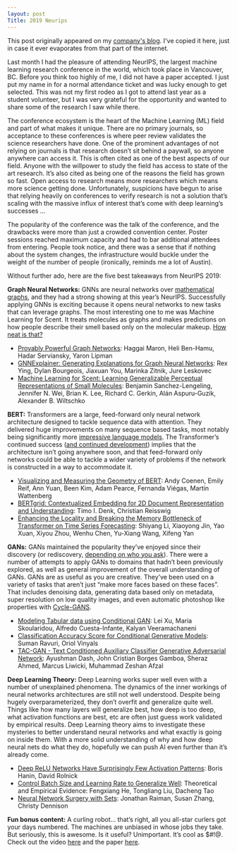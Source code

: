 ```yaml
---
layout: post
Title: 2019 Neurips
---
```

<!-- ## The 5 Best Things I Saw at NeurIPS 2019 -->
This post originally appeared on my [company's blog](https://www.kungfu.ai/blog-post/the-5-best-things-we-saw-at-neurips-2019).
I've copied it here, just in case it ever evaporates from that part of the internet.


Last month I had the pleasure of attending NeurIPS, the largest machine learning research conference in the world, which took place in Vancouver, BC. Before you think too highly of me, I did not have a paper accepted. I just put my name in for a normal attendance ticket and was lucky enough to get selected. This was not my first rodeo as I got to attend last year as a student volunteer, but I was very grateful for the opportunity and wanted to share some of the research I saw while there.

The conference ecosystem is the heart of the Machine Learning (ML) field and part of what makes it unique. There are no primary journals, so acceptance to these conferences is where peer review validates the science researchers have done. One of the prominent advantages of not relying on journals is that research doesn’t sit behind a paywall, so anyone anywhere can access it. This is often cited as one of the best aspects of our field. Anyone with the willpower to study the field has access to state of the art research. It’s also cited as being one of the reasons the field has grown so fast. Open access to research means more researchers which means more science getting done. Unfortunately, suspicions have begun to arise that relying heavily on conferences to verify research is not a solution that’s scaling with the massive influx of interest that’s come with deep learning’s successes …

The popularity of the conference was the talk of the conference, and the drawbacks were more than just a crowded convention center. Poster sessions reached maximum capacity and had to bar additional attendees from entering. People took notice, and there was a sense that if nothing about the system changes, the infrastructure would buckle under the weight of the number of people (ironically, reminds me a lot of Austin).

Without further ado, here are the five best takeaways from NeurIPS 2019:

**‍Graph Neural Networks:** GNNs are neural networks over [mathematical graphs](https://en.wikipedia.org/wiki/Graph_theory), and they had a strong showing at this year’s NeurIPS. Successfully applying GNNs is exciting because it opens neural networks to new tasks that can leverage graphs. The most interesting one to me was Machine Learning for Scent. It treats molecules as graphs and makes predictions on how people describe their smell based only on the molecular makeup. [How neat is that?](https://www.youtube.com/watch?v=Hm3JodBR-vs)

- [Provably Powerful Graph Networks](https://arxiv.org/abs/1905.11136): Haggai Maron, Heli Ben-Hamu, Hadar Serviansky, Yaron Lipman
- [GNNExplainer: Generating Explanations for Graph Neural Networks](https://arxiv.org/abs/1903.03894): Rex Ying, Dylan Bourgeois, Jiaxuan You, Marinka Zitnik, Jure Leskovec
- [Machine Learning for Scent: Learning Generalizable Perceptual Representations of Small Molecules](https://arxiv.org/abs/1910.10685): Benjamin Sanchez-Lengeling, Jennifer N. Wei, Brian K. Lee, Richard C. Gerkin, Alán Aspuru-Guzik, Alexander B. Wiltschko

**BERT:** Transformers are a large, feed-forward only neural network architecture designed to tackle sequence data with attention. They delivered huge improvements on many sequence based tasks, most notably being significantly more [impressive language models](https://openai.com/blog/better-language-models/). The Transformer’s continued success ([and continued development](https://ai.googleblog.com/2020/01/reformer-efficient-transformer.html)) implies that the architecture isn’t going anywhere soon, and that feed-forward only networks could be able to tackle a wider variety of problems if the network is constructed in a way to accommodate it.

- [Visualizing and Measuring the Geometry of BERT](https://arxiv.org/abs/1906.02715): Andy Coenen, Emily Reif, Ann Yuan, Been Kim, Adam Pearce, Fernanda Viégas, Martin Wattenberg
- [BERTgrid: Contextualized Embedding for 2D Document Representation and Understanding](https://openreview.net/forum?id=H1gsGaq9US): Timo I. Denk, Christian Reisswig
- [Enhancing the Locality and Breaking the Memory Bottleneck of Transformer on Time Series Forecasting](https://arxiv.org/abs/1907.00235): Shiyang Li, Xiaoyong Jin, Yao Xuan, Xiyou Zhou, Wenhu Chen, Yu-Xiang Wang, Xifeng Yan

**GANs:** GANs maintained the popularity they’ve enjoyed since their discovery (or rediscovery, [depending on who you ask](https://www.reddit.com/r/MachineLearning/comments/djju8a/d_jurgen_schmidhuber_really_had_gans_in_1990/)). There were a number of attempts to apply GANs to domains that hadn’t been previously explored, as well as general improvement of the overall understanding of GANs. GANs are as useful as you are creative. They’ve been used on a variety of tasks that aren’t just “make more faces based on these faces”. That includes denoising data, generating data based only on metadata, super resolution on low quality images, and even automatic photoshop like properties with [Cycle-GANS](https://junyanz.github.io/CycleGAN/).  

- [Modeling Tabular data using Conditional GAN](https://arxiv.org/abs/1907.00503): Lei Xu, Maria Skoularidou, Alfredo Cuesta-Infante, Kalyan Veeramachaneni
- [Classification Accuracy Score for Conditional Generative Models](https://arxiv.org/abs/1905.10887): Suman Ravuri, Oriol Vinyals
- [TAC-GAN - Text Conditioned Auxiliary Classifier Generative Adversarial Network](https://arxiv.org/abs/1703.06412): Ayushman Dash, John Cristian Borges Gamboa, Sheraz Ahmed, Marcus Liwicki, Muhammad Zeshan Afzal

**Deep Learning Theory:** Deep Learning works super well even with a number of unexplained phenomena. The dynamics of the inner workings of neural networks architectures are still not well understood. Despite being hugely overparameterized, they don’t overfit and generalize quite well. Things like how many layers will generalize best, how deep is too deep, what activation functions are best, etc are often just guess work validated by empirical results. Deep Learning theory aims to investigate these mysteries to better understand neural networks and what exactly is going on inside them. With a more solid understanding of why and how deep neural nets do what they do, hopefully we can push AI even further than it’s already come.

- [Deep ReLU Networks Have Surprisingly Few Activation Patterns](https://arxiv.org/abs/1906.00904): Boris Hanin, David Rolnick
- [Control Batch Size and Learning Rate to Generalize Well](https://papers.nips.cc/paper/8398-control-batch-size-and-learning-rate-to-generalize-well-theoretical-and-empirical-evidence.pdf): Theoretical and Empirical Evidence: Fengxiang He, Tongliang Liu, Dacheng Tao
- [Neural Network Surgery with Sets](https://arxiv.org/abs/1912.06719): Jonathan Raiman, Susan Zhang, Christy Dennison


**Fun bonus content:** A curling robot… that’s right, all you all-star curlers got your days numbered. The machines are unbiased in whose jobs they take. But seriously, this is awesome. Is it useful? Unimportant. It’s cool as $#!@. Check out the video [here](https://www.youtube.com/watch?v=yXygf8oz58k&feature=youtu.be) and the paper [here](https://www.ijcai.org/Proceedings/2018/0870.pdf). 
